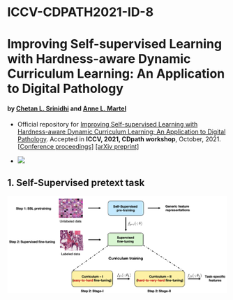 # ICCV-CDPATH2021-ID-8

#  Improving Self-supervised Learning with Hardness-aware Dynamic Curriculum Learning: An Application to Digital Pathology
#### by [Chetan L. Srinidhi](https://srinidhipy.github.io) and [Anne L. Martel](https://medbio.utoronto.ca/faculty/martel)

* Official repository for [Improving Self-supervised Learning with Hardness-aware Dynamic Curriculum Learning: An Application to Digital Pathology](https://arxiv.org/abs/2108.07183). Accepted in **ICCV, 2021, CDpath workshop**, October, 2021. [[Conference proceedings]]() [[arXiv preprint]](https://arxiv.org/abs/2108.07183)

* <a href="https://github.com/srinidhiPY/ICCV-CDPATH2021-ID-8/tree/main/models"><img src="https://img.shields.io/badge/PRETRAINED-MODELS-<GREEN>.svg"/></a>

## 1. Self-Supervised pretext task
<img src="Hadcl_figure.png" width="600px"/>
